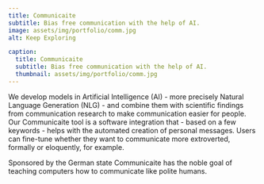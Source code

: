 ```yaml
---
title: Communicaite
subtitle: Bias free communication with the help of AI.
image: assets/img/portfolio/comm.jpg
alt: Keep Exploring

caption:
  title: Communicaite
  subtitle: Bias free communication with the help of AI.
  thumbnail: assets/img/portfolio/comm.jpg
---
```


We develop models in Artificial Intelligence (AI) - more precisely Natural Language Generation (NLG) - and combine them with scientific findings from communication research to make communication easier for people.
Our Communicaite tool is a software integration that - based on a few keywords - helps with the automated creation of personal messages. Users can fine-tune whether they want to communicate more extroverted, formally or eloquently, for example.

Sponsored by the German state Communicaite has the noble goal of teaching computers how to communicate like polite humans.